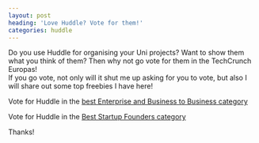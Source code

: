 ```yaml
---
layout: post
heading: 'Love Huddle? Vote for them!'
categories: huddle
---
```


Do you use Huddle for organising your Uni projects? Want to show them what you think of them? Then why not go vote for them in the TechCrunch Europas!<br> If you go vote, not only will it shut me up asking for you to vote, but also I will share out some top freebies I have here!

Vote for Huddle in the [best Enterprise and Business to Business category](https://web.archive.org/web/20090702192451/http://uk.techcrunch.com/2009/06/24/the-europas-best-enterprise-b2b-startup-emea/)

Vote for Huddle in the [Best Startup Founders category](https://web.archive.org/web/20090727200028/http://uk.techcrunch.com/2009/06/24/the-europas-best-startup-founders/)

Thanks!
